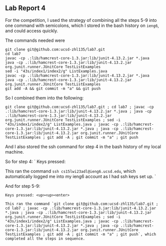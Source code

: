 ## Lab Report 4

For the competition, I used the strategy of combining all the steps 5-9 into one command with semicolons, which I stored in the bash history on `ieng6`, and could access quickly.

The commands needed were
```
git clone git@github.com:ucsd-zhl135/lab7.git
cd lab7
javac -cp .:lib/hamcrest-core-1.3.jar:lib/junit-4.13.2.jar *.java
java -cp .:lib/hamcrest-core-1.3.jar:lib/junit-4.13.2.jar org.junit.runner.JUnitCore TestListExamples
sed -i "43s/index1/index2/g" ListExamples.java
javac -cp .:lib/hamcrest-core-1.3.jar:lib/junit-4.13.2.jar *.java
java -cp .:lib/hamcrest-core-1.3.jar:lib/junit-4.13.2.jar org.junit.runner.JUnitCore TestListExamples
git add -A && git commit -m "a" && git push
```

So I combined them into the following:
```
git clone git@github.com:ucsd-zhl135/lab7.git ; cd lab7 ; javac -cp .:lib/hamcrest-core-1.3.jar:lib/junit-4.13.2.jar *.java ; java -cp .:lib/hamcrest-core-1.3.jar:lib/junit-4.13.2.jar org.junit.runner.JUnitCore TestListExamples ; sed -i "43s/index1/index2/g" ListExamples.java ; javac -cp .:lib/hamcrest-core-1.3.jar:lib/junit-4.13.2.jar *.java ; java -cp .:lib/hamcrest-core-1.3.jar:lib/junit-4.13.2.jar org.junit.runner.JUnitCore TestListExamples ; git add -A ; git commit -m "a" ; git push
```

And I also stored the ssh command for step 4 in the bash history of my local machine. 

So for step 4:
`
Keys pressed: <up><enter>

This ran the command `ssh cs15lwi23adl@ieng6.ucsd.edu`, which automatically logged me into my ieng6 account as I had ssh keys set up.
`

And for step 5-9:
```
Keys pressed: <up><up><enter>

This ran the command `git clone git@github.com:ucsd-zhl135/lab7.git ; cd lab7 ; javac -cp .:lib/hamcrest-core-1.3.jar:lib/junit-4.13.2.jar *.java ; java -cp .:lib/hamcrest-core-1.3.jar:lib/junit-4.13.2.jar org.junit.runner.JUnitCore TestListExamples ; sed -i "43s/index1/index2/g" ListExamples.java ; javac -cp .:lib/hamcrest-core-1.3.jar:lib/junit-4.13.2.jar *.java ; java -cp .:lib/hamcrest-core-1.3.jar:lib/junit-4.13.2.jar org.junit.runner.JUnitCore TestListExamples ; git add -A ; git commit -m "a" ; git push`, which completed all the steps in sequence.
```

